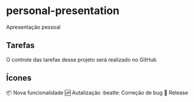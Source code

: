 # personal-presentation
Apresentação pessoal

## Tarefas

O controle das tarefas desse projeto será realizado no GitHub

## Ícones

:package: Nova funcionalidade
:up: Autalização
:beatle: Correção de bug
:checkered_flag: Release